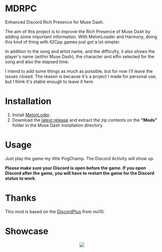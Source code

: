 # MDRPC
Enhanced Discord Rich Presence for Muse Dash.

The aim of this project is to improve the Rich Presence of Muse Dash by adding some important information. With MelonLoader and Harmony, doing this kind of thing with Il2Cpp games just got a lot simpler.

In addition to the song and artist name, and the difficulty, it also shows the player's name (within Muse Dash), the character and elfin selected for the song and also the elapsed time.

I intend to add some things as much as possible, but for now I'll leave the issues closed. The reason is because it's a project I made for personal use, but I think it's stable enough to leave it here.

# Installation
1. Install [MelonLoder](https://github.com/LavaGang/MelonLoader).
2. Download the [latest release](https://github.com/Braasileiro/MDRPC/releases/latest) and extract the zip contents on the **"Mods"** folder in the Muse Dash installation directory.

# Usage
Just play the game my little PogChamp. The Discord Activity will show up.

**Please make sure your Discord is open before the game. If you open Discord after the game, you will have to restart the game for the Discord status to work.**

# Thanks
This mod is based on the [DiscordPlus](https://github.com/mo10/DiscordPlus) from mo10.

# Showcase
<p align="center">
  <img src="./Assets/Readme/preview.png">
</p>
